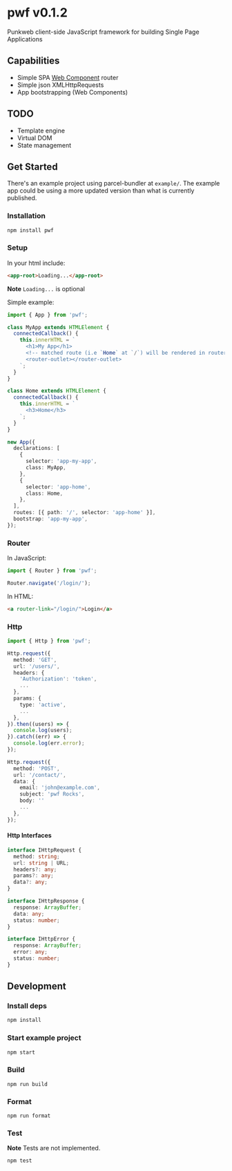# pwf v0.1.2

Punkweb client-side JavaScript framework for building Single Page Applications

## Capabilities

- Simple SPA [Web Component](https://developer.mozilla.org/en-US/docs/Web/Web_Components) router
- Simple json XMLHttpRequests
- App bootstrapping (Web Components)

## TODO

- Template engine
- Virtual DOM
- State management

## Get Started

There's an example project using parcel-bundler at `example/`. The example app
could be using a more updated version than what is currently published.

### Installation

```bash
npm install pwf
```

### Setup

In your html include:

```html
<app-root>Loading...</app-root>
```

**Note** `Loading...` is optional

Simple example:

```typescript
import { App } from 'pwf';

class MyApp extends HTMLElement {
  connectedCallback() {
    this.innerHTML = `
      <h1>My App</h1>
      <!-- matched route (i.e `Home` at `/`) will be rendered in router-outlet! -->
      <router-outlet></router-outlet>
    `;
  }
}

class Home extends HTMLElement {
  connectedCallback() {
    this.innerHTML = `
      <h3>Home</h3>
    `;
  }
}

new App({
  declarations: [
    {
      selector: 'app-my-app',
      class: MyApp,
    },
    {
      selector: 'app-home',
      class: Home,
    },
  ],
  routes: [{ path: '/', selector: 'app-home' }],
  bootstrap: 'app-my-app',
});
```

### Router

In JavaScript:

```typescript
import { Router } from 'pwf';

Router.navigate('/login/');
```

In HTML:

```html
<a router-link="/login/">Login</a>
```

### Http

```typescript
import { Http } from 'pwf';

Http.request({
  method: 'GET',
  url: '/users/',
  headers: {
    'Authorization': 'token',
    ...
  },
  params: {
    type: 'active',
    ...
  },
}).then((users) => {
  console.log(users);
}).catch((err) => {
  console.log(err.error);
});

Http.request({
  method: 'POST',
  url: '/contact/',
  data: {
    email: 'john@example.com',
    subject: 'pwf Rocks',
    body: ''
    ...
  },
});
```

#### Http Interfaces

```typescript
interface IHttpRequest {
  method: string;
  url: string | URL;
  headers?: any;
  params?: any;
  data?: any;
}

interface IHttpResponse {
  response: ArrayBuffer;
  data: any;
  status: number;
}

interface IHttpError {
  response: ArrayBuffer;
  error: any;
  status: number;
}
```

## Development

### Install deps

```bash
npm install
```

### Start example project

```bash
npm start
```

### Build

```
npm run build
```

### Format

```
npm run format
```

### Test

**Note** Tests are not implemented.

```
npm test
```
